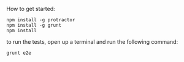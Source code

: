 How to get started:
```
npm install -g protractor
npm install -g grunt
npm install
```

to run the tests, open up a terminal and run the following command:

```
grunt e2e

```
